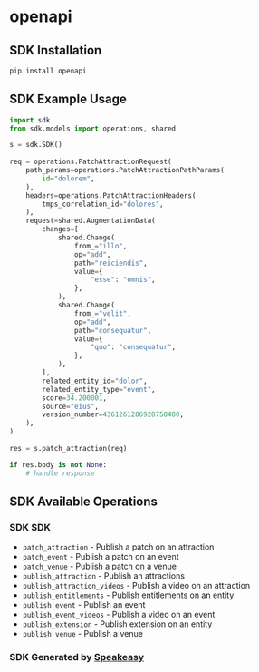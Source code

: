 # openapi

<!-- Start SDK Installation -->
## SDK Installation

```bash
pip install openapi
```
<!-- End SDK Installation -->

## SDK Example Usage
<!-- Start SDK Example Usage -->
```python
import sdk
from sdk.models import operations, shared

s = sdk.SDK()
    
req = operations.PatchAttractionRequest(
    path_params=operations.PatchAttractionPathParams(
        id="dolorem",
    ),
    headers=operations.PatchAttractionHeaders(
        tmps_correlation_id="dolores",
    ),
    request=shared.AugmentationData(
        changes=[
            shared.Change(
                from_="illo",
                op="add",
                path="reiciendis",
                value={
                    "esse": "omnis",
                },
            ),
            shared.Change(
                from_="velit",
                op="add",
                path="consequatur",
                value={
                    "quo": "consequatur",
                },
            ),
        ],
        related_entity_id="dolor",
        related_entity_type="event",
        score=34.200001,
        source="eius",
        version_number=4361261286928758480,
    ),
)
    
res = s.patch_attraction(req)

if res.body is not None:
    # handle response
```
<!-- End SDK Example Usage -->

<!-- Start SDK Available Operations -->
## SDK Available Operations

### SDK SDK

* `patch_attraction` - Publish a patch on an attraction
* `patch_event` - Publish a patch on an event
* `patch_venue` - Publish a patch on a venue
* `publish_attraction` - Publish an attractions
* `publish_attraction_videos` - Publish a video on an attraction
* `publish_entitlements` - Publish entitlements on an entity
* `publish_event` - Publish an event
* `publish_event_videos` - Publish a video on an event
* `publish_extension` - Publish extension on an entity
* `publish_venue` - Publish a venue

<!-- End SDK Available Operations -->

### SDK Generated by [Speakeasy](https://docs.speakeasyapi.dev/docs/using-speakeasy/client-sdks)

